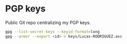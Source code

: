 # PGP keys

Public Git repo centralizing my PGP keys.

```bash
gpg --list-secret-keys --keyid-format=long
gpg --armor --export <id> > keys/Lucas-RODRIGUEZ.asc
```